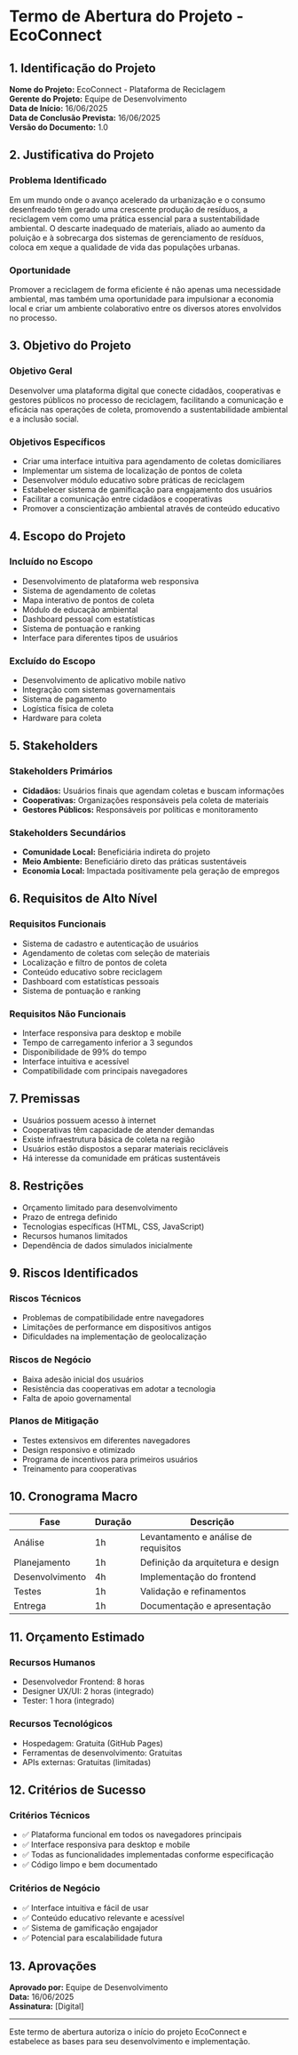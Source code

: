 # Termo de Abertura do Projeto - EcoConnect

## 1. Identificação do Projeto

**Nome do Projeto:** EcoConnect - Plataforma de Reciclagem  
**Gerente do Projeto:** Equipe de Desenvolvimento  
**Data de Início:** 16/06/2025  
**Data de Conclusão Prevista:** 16/06/2025  
**Versão do Documento:** 1.0  

## 2. Justificativa do Projeto

### Problema Identificado
Em um mundo onde o avanço acelerado da urbanização e o consumo desenfreado têm gerado uma crescente produção de resíduos, a reciclagem vem como uma prática essencial para a sustentabilidade ambiental. O descarte inadequado de materiais, aliado ao aumento da poluição e à sobrecarga dos sistemas de gerenciamento de resíduos, coloca em xeque a qualidade de vida das populações urbanas.

### Oportunidade
Promover a reciclagem de forma eficiente é não apenas uma necessidade ambiental, mas também uma oportunidade para impulsionar a economia local e criar um ambiente colaborativo entre os diversos atores envolvidos no processo.

## 3. Objetivo do Projeto

### Objetivo Geral
Desenvolver uma plataforma digital que conecte cidadãos, cooperativas e gestores públicos no processo de reciclagem, facilitando a comunicação e eficácia nas operações de coleta, promovendo a sustentabilidade ambiental e a inclusão social.

### Objetivos Específicos
- Criar uma interface intuitiva para agendamento de coletas domiciliares
- Implementar um sistema de localização de pontos de coleta
- Desenvolver módulo educativo sobre práticas de reciclagem
- Estabelecer sistema de gamificação para engajamento dos usuários
- Facilitar a comunicação entre cidadãos e cooperativas
- Promover a conscientização ambiental através de conteúdo educativo

## 4. Escopo do Projeto

### Incluído no Escopo
- Desenvolvimento de plataforma web responsiva
- Sistema de agendamento de coletas
- Mapa interativo de pontos de coleta
- Módulo de educação ambiental
- Dashboard pessoal com estatísticas
- Sistema de pontuação e ranking
- Interface para diferentes tipos de usuários

### Excluído do Escopo
- Desenvolvimento de aplicativo mobile nativo
- Integração com sistemas governamentais
- Sistema de pagamento
- Logística física de coleta
- Hardware para coleta

## 5. Stakeholders

### Stakeholders Primários
- **Cidadãos:** Usuários finais que agendam coletas e buscam informações
- **Cooperativas:** Organizações responsáveis pela coleta de materiais
- **Gestores Públicos:** Responsáveis por políticas e monitoramento

### Stakeholders Secundários
- **Comunidade Local:** Beneficiária indireta do projeto
- **Meio Ambiente:** Beneficiário direto das práticas sustentáveis
- **Economia Local:** Impactada positivamente pela geração de empregos

## 6. Requisitos de Alto Nível

### Requisitos Funcionais
- Sistema de cadastro e autenticação de usuários
- Agendamento de coletas com seleção de materiais
- Localização e filtro de pontos de coleta
- Conteúdo educativo sobre reciclagem
- Dashboard com estatísticas pessoais
- Sistema de pontuação e ranking

### Requisitos Não Funcionais
- Interface responsiva para desktop e mobile
- Tempo de carregamento inferior a 3 segundos
- Disponibilidade de 99% do tempo
- Interface intuitiva e acessível
- Compatibilidade com principais navegadores

## 7. Premissas

- Usuários possuem acesso à internet
- Cooperativas têm capacidade de atender demandas
- Existe infraestrutura básica de coleta na região
- Usuários estão dispostos a separar materiais recicláveis
- Há interesse da comunidade em práticas sustentáveis

## 8. Restrições

- Orçamento limitado para desenvolvimento
- Prazo de entrega definido
- Tecnologias específicas (HTML, CSS, JavaScript)
- Recursos humanos limitados
- Dependência de dados simulados inicialmente

## 9. Riscos Identificados

### Riscos Técnicos
- Problemas de compatibilidade entre navegadores
- Limitações de performance em dispositivos antigos
- Dificuldades na implementação de geolocalização

### Riscos de Negócio
- Baixa adesão inicial dos usuários
- Resistência das cooperativas em adotar a tecnologia
- Falta de apoio governamental

### Planos de Mitigação
- Testes extensivos em diferentes navegadores
- Design responsivo e otimizado
- Programa de incentivos para primeiros usuários
- Treinamento para cooperativas

## 10. Cronograma Macro

| Fase | Duração | Descrição |
|------|---------|-----------|
| Análise | 1h | Levantamento e análise de requisitos |
| Planejamento | 1h | Definição da arquitetura e design |
| Desenvolvimento | 4h | Implementação do frontend |
| Testes | 1h | Validação e refinamentos |
| Entrega | 1h | Documentação e apresentação |

## 11. Orçamento Estimado

### Recursos Humanos
- Desenvolvedor Frontend: 8 horas
- Designer UX/UI: 2 horas (integrado)
- Tester: 1 hora (integrado)

### Recursos Tecnológicos
- Hospedagem: Gratuita (GitHub Pages)
- Ferramentas de desenvolvimento: Gratuitas
- APIs externas: Gratuitas (limitadas)

## 12. Critérios de Sucesso

### Critérios Técnicos
- ✅ Plataforma funcional em todos os navegadores principais
- ✅ Interface responsiva para desktop e mobile
- ✅ Todas as funcionalidades implementadas conforme especificação
- ✅ Código limpo e bem documentado

### Critérios de Negócio
- ✅ Interface intuitiva e fácil de usar
- ✅ Conteúdo educativo relevante e acessível
- ✅ Sistema de gamificação engajador
- ✅ Potencial para escalabilidade futura

## 13. Aprovações

**Aprovado por:** Equipe de Desenvolvimento  
**Data:** 16/06/2025  
**Assinatura:** [Digital]  

---

Este termo de abertura autoriza o início do projeto EcoConnect e estabelece as bases para seu desenvolvimento e implementação.

